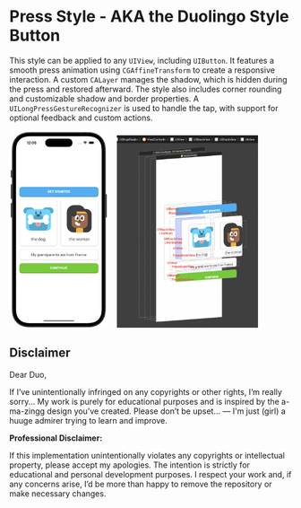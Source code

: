 # Press Style - AKA the Duolingo Style Button

This style can be applied to any `UIView`, including `UIButton`. It features a smooth press animation using `CGAffineTransform` to create a responsive interaction. A custom `CALayer` manages the shadow, which is hidden during the press and restored afterward. The style also includes corner rounding and customizable shadow and border properties. A `UILongPressGestureRecognizer` is used to handle the tap, with support for optional feedback and custom actions.

<p>
   <img src="Screenshots/homeScreen.png" width="35%"> &nbsp;&nbsp;
    <img src="Screenshots/viewHierarchy.png" width="50%"> 
</p>

## Disclaimer

Dear Duo,

If I’ve unintentionally infringed on any copyrights or other rights, I’m really sorry... My work is purely for educational purposes and is inspired by the a-ma-zingg design you’ve created. Please don’t be upset... — I'm just (girl) a huuge admirer trying to learn and improve. 


**Professional Disclaimer:**

If this implementation unintentionally violates any copyrights or intellectual property, please accept my apologies. The intention is strictly for educational and personal development purposes. I respect your work and, if any concerns arise, I’d be more than happy to remove the repository or make necessary changes.
